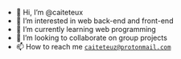 - 👋 Hi, I’m @caiteteux
- 👀 I’m interested in  web back-end and front-end
- 🌱 I’m currently learning web programming 
- 💞️ I’m looking to collaborate on group projects 
- 📫 How to reach me <code>caiteteuz@protonmail.com</code>

<!---
caiteteux/caiteteux is a ✨ special ✨ repository because its `README.md` (this file) appears on your GitHub profile.
You can click the Preview link to take a look at your changes.
--->
